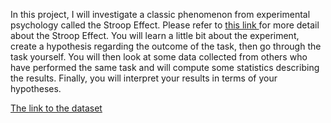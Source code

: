 In this project, I will investigate a classic phenomenon from experimental
psychology called the Stroop Effect. Please refer to <a href='https://www.verywellmind.com/what-is-the-stroop-effect-2795832'> this link </a>
for more detail about the Stroop Effect. You will learn a little bit about the
experiment, create a hypothesis regarding the outcome of the task,
then go through the task yourself. You will then look at some data collected
from others who have performed the same task and will compute some statistics
describing the results. Finally, you will interpret your results in terms of
your hypotheses.




<a href ='https://drive.google.com/file/d/0B9Yf01UaIbUgQXpYb2NhZ29yX1U/view'> The link to the dataset</a>